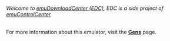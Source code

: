 ###### Welcome to [emuDownloadCenter (EDC)](https://github.com/PhoenixInteractiveNL/emuDownloadCenter/wiki/), EDC is a side project of [emuControlCenter](https://github.com/PhoenixInteractiveNL/emuControlCenter/wiki/)

For more information about this emulator, visit the [**Gens**](https://github.com/PhoenixInteractiveNL/emuDownloadCenter/wiki/Emulator-gens#menu) page.
